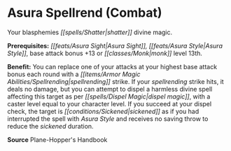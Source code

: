 ﻿---
cssclass: [feats]

---
# Asura Spellrend (Combat)

Your blasphemies _[[spells/Shatter|shatter]]_ divine magic.

**Prerequisites:** _[[feats/Asura Sight|Asura Sight]]_*, _[[feats/Asura Style|Asura Style]]_*, base attack bonus +13 or _[[classes/Monk|monk]]_ level 13th.

**Benefit:** You can replace one of your attacks at your highest base attack bonus each round with a _[[items/Armor Magic Abilities/Spellrending|spellrending]]_ strike. If your _spellrending_ strike hits, it deals no damage, but you can attempt to dispel a harmless divine spell affecting this target as per _[[spells/Dispel Magic|dispel magic]]_, with a caster level equal to your character level. If you succeed at your dispel check, the target is _[[conditions/Sickened|sickened]]_ as if you had interrupted the spell with _Asura Style_ and receives no saving throw to reduce the _sickened_ duration.

**Source** Plane-Hopper's Handbook